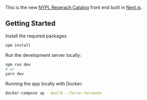This is the new [NYPL Reserach Catalog](https://www.nypl.org/research/research-catalog) front end built in [Next.js](https://nextjs.org/).

## Getting Started

Install the required packages

```bash
npm install
```

Run the development server locally:

```bash
npm run dev
# or
yarn dev
```

Running the app locally with Docker:

```bash
docker-compose up --build --force-recreate
```
